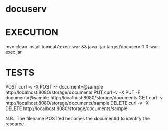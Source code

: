 docuserv
========

EXECUTION
========
mvn clean install tomcat7:exec-war && java -jar target/docuserv-1.0-war-exec.jar

TESTS
========
POST curl -v -X POST -F document=@sample http://localhost:8080/storage/documents
PUT curl -v -X PUT -F document=@sample http://localhost:8080/storage/documents
GET curl -v http://localhost:8080/storage/documents/sample
DELETE curl -v -X DELETE http://localhost:8080/storage/documents/sample

N.B.: The filename POST'ed becomes the documentId to identify the resource.
